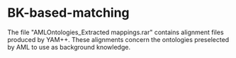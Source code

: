 # BK-based-matching
The file "AMLOntologies_Extracted mappings.rar" contains alignment files produced by YAM++. These alignments concern the ontologies preselected by AML to use as background knowledge.
